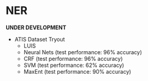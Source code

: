 # NER

**UNDER DEVELOPMENT**
* ATIS Dataset Tryout
  * LUIS
  * Neural Nets (test performance: 96% accuracy)
  * CRF (test performance: 96% accuracy)
  * SVM (test performance: 62% accuracy)
  * MaxEnt (test performance: 90% accuracy)
